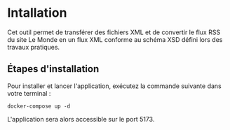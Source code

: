 # Intallation

Cet outil permet de transférer des fichiers XML et de convertir le flux RSS du site Le Monde en un flux XML conforme au schéma XSD défini lors des travaux pratiques.
## Étapes d'installation
Pour installer et lancer l'application, exécutez la commande suivante dans votre terminal :

```
docker-compose up -d
```

L'application sera alors accessible sur le port 5173.